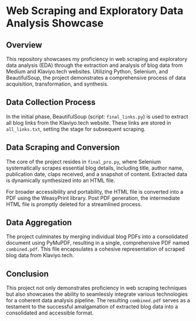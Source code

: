 # Web Scraping and Exploratory Data Analysis Showcase

## Overview

This repository showcases my proficiency in web scraping and exploratory data analysis (EDA) through the extraction and analysis of blog data from Medium and Klaviyo.tech websites. 
Utilizing Python, Selenium, and BeautifulSoup, the project demonstrates a comprehensive process of data acquisition, transformation, and synthesis.

## Data Collection Process

In the initial phase, BeautifulSoup (script: `final_links.py`) is used to extract all blog links from the Klaviyo.tech website. 
These links are stored in `all_links.txt`, setting the stage for subsequent scraping.

## Data Scraping and Conversion

The core of the project resides in `final_pro.py`, where Selenium systematically scrapes essential blog details, including title, author name, publication date, claps received, and a snapshot of content. 
Extracted data is dynamically synthesized into an HTML file.

For broader accessibility and portability, the HTML file is converted into a PDF using the WeasyPrint library. Post PDF generation, the intermediate HTML file is promptly deleted for a streamlined process.

## Data Aggregation

The project culminates by merging individual blog PDFs into a consolidated document using PyMuPDF, resulting in a single, comprehensive PDF named `combined.pdf`. 
This file encapsulates a cohesive representation of scraped blog data from Klaviyo.tech.

## Conclusion

This project not only demonstrates proficiency in web scraping techniques but also showcases the ability to seamlessly integrate various technologies for a coherent data analysis pipeline. 
The resulting `combined.pdf` serves as a testament to the successful amalgamation of extracted blog data into a consolidated and accessible format.
